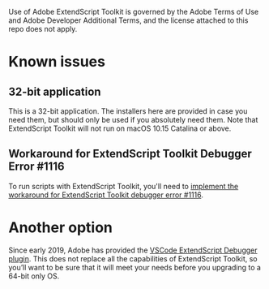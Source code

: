 Use of Adobe ExtendScript Toolkit is governed by the Adobe Terms of Use and Adobe Developer Additional Terms, and the license attached to this repo does not apply.

# Known issues

## 32-bit application
This is a 32-bit application. The installers here are provided in case you need them, but should only be used if you absolutely need them. Note that ExtendScript Toolkit will not run on macOS 10.15 Catalina or above.

## Workaround for ExtendScript Toolkit Debugger Error #1116
To run scripts with ExtendScript Toolkit, you'll need to [implement the workaround for ExtendScript Toolkit debugger error #1116](https://medium.com/adobetech/workaround-for-extendscript-toolkit-debugger-error-1116-f067f81f96c6).

# Another option

Since early 2019, Adobe has provided the [VSCode ExtendScript Debugger plugin](https://marketplace.visualstudio.com/items?itemName=Adobe.extendscript-debug). This does not replace all the capabilities of ExtendScript Toolkit, so you’ll want to be sure that it will meet your needs before you upgrading to a 64-bit only OS.

